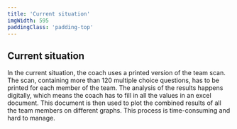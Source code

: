 ```yaml
---
title: 'Current situation'
imgWidth: 595
paddingClass: 'padding-top'
---
```


## Current situation
In the current situation, the coach uses a printed version of the team scan. The scan, containing more than 120 multiple choice questions, has to be printed for each member of the team. The analysis of the results happens digitally, which means the coach has to fill in all the values in an excel document. This document is then used to plot the combined results of all the team members on different graphs. This process is time-consuming and hard to manage.
